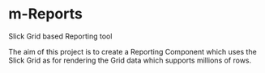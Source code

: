 # m-Reports
Slick Grid based Reporting tool

The aim of this project is to create a Reporting Component which uses the Slick Grid as for rendering the Grid data which supports millions of rows.

